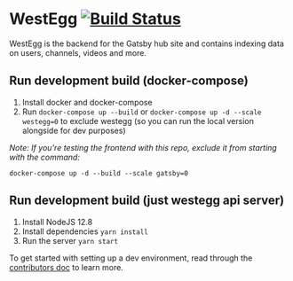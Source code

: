 # WestEgg [![Build Status](https://travis-ci.com/gatsby-tv/westegg.svg?branch=main)](https://travis-ci.com/gatsby-tv/westegg)

WestEgg is the backend for the Gatsby hub site and contains indexing data on users, channels, videos and more.

## Run development build (docker-compose)

1. Install docker and docker-compose
2. Run `docker-compose up --build` or `docker-compose up -d --scale westegg=0` to exclude westegg (so you can run the local version alongside for dev purposes)

_Note: If you're testing the frontend with this repo, exclude it from starting with the command:_

`docker-compose up -d --build --scale gatsby=0`

## Run development build (just westegg api server)

1. Install NodeJS 12.8
2. Install dependencies `yarn install`
3. Run the server `yarn start`

To get started with setting up a dev environment, read through the [contributors doc](./doc/contributors.md) to learn more.

